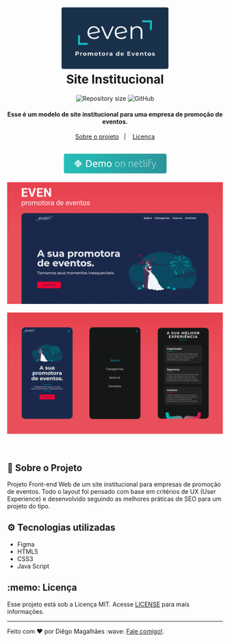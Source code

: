 <h1 align="center">
    <img  style="max-width:350px;" alt="GoBarber API" src="./Assets/readmeImage.png" />
    <br>
  Site Institucional
</h1>

<p align="center">
  <img alt="Repository size" src="https://img.shields.io/github/repo-size/diegomagalhaes-dev/EVEN-Event-Promoter?color=rgb%2823%2C%20192%2C%20194%29&logo=rgb%2823%2C%20192%2C%20194%29">
 
  <img alt="GitHub" src="https://img.shields.io/apm/l/vim-mode?color=rgb%2823%2C%20192%2C%20194%29">
</p>

<h4 align="center">
  Esse é um modelo de site institucional para uma empresa de promoção de eventos.
</h4>
<p align="center">
  <a href="#sobre">Sobre o projeto</a>&nbsp;&nbsp;&nbsp;|&nbsp;&nbsp;&nbsp;
  <a href="#license">Licença</a>
</p>
<br>

<div align="center">
<a href="https://even-promotora.netlify.app/" target="_blank">
  <img title="Navegue até o site!" src="./Assets/demoNetlify.png">
  </a>
  <br><br>
    <img src="./Assets/capa1.png">
<br> <br>
   <img src="./Assets/capa2.png">
</div>
<br><br>
<h2 id="sobre">🔎 Sobre o Projeto</h2>
Projeto Front-end Web de um site institucional para empresas de promoção de eventos. Todo o layout foi pensado com base em critérios de UX (User Experience) e desenvolvido seguindo as melhores práticas de SEO para um projeto do tipo.

<h2 id="tecnologias">⚙️ Tecnologias utilizadas</h2>

-  Figma
-  HTML5
-  CSS3
-  Java Script
<h2 id="license"> :memo: Licença</h2>

Esse projeto está sob  a Licença MIT. Acesse [LICENSE](https://github.com/diegomagalhaes-dev/EVEN-Event-Promoter/blob/master/LICENSE) para mais informações.
<hr>
Feito com ♥ por Diêgo Magalhães :wave: <a href="https://www.linkedin.com/in/magalhaesdiego/">Fale comigo!</a>.
